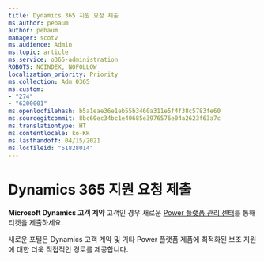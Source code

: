 ```yaml
---
title: Dynamics 365 지원 요청 제출
ms.author: pebaum
author: pebaum
manager: scotv
ms.audience: Admin
ms.topic: article
ms.service: o365-administration
ROBOTS: NOINDEX, NOFOLLOW
localization_priority: Priority
ms.collection: Adm_O365
ms.custom:
- "274"
- "6200001"
ms.openlocfilehash: b5a1eae36e1eb55b3460a311e5f4f38c5783fe60
ms.sourcegitcommit: 8bc60ec34bc1e40685e3976576e04a2623f63a7c
ms.translationtype: HT
ms.contentlocale: ko-KR
ms.lasthandoff: 04/15/2021
ms.locfileid: "51828014"
---
```

# <a name="submit-dynamics-365-support-requests"></a>Dynamics 365 지원 요청 제출

**Microsoft Dynamics 고객 계약** 고객인 경우 새로운 [Power 플랫폼 관리 센터](https://admin.powerplatform.microsoft.com/?ref=officemodern)를 통해 티켓을 제출하세요.
  
새로운 포털은 Dynamics 고객 계약 및 기타 Power 플랫폼 제품에 최적화된 보조 지원에 대한 더욱 직접적인 경로를 제공합니다.
  